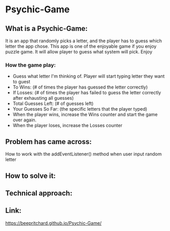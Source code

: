 # Psychic-Game
## What is a Psychic-Game:

It is an app that randomly picks a letter, and the player has to guess which letter the app chose. 
This app is one of the enjoyable game if you enjoy puzzle game. It will allow player to guess what system will pick. Enjoy

### How the game play:
- Guess what letter I'm thinking of. Player will start typing letter they want to guest
- To Wins: (# of times the player has guessed the letter correctly)
- If Losses: (# of times the player has failed to guess the letter correctly after exhausting all guesses)
- Total Guesses Left: (# of guesses left)
- Your Guesses So Far: (the specific letters that the player typed)
- When the player wins, increase the Wins counter and start the game over again.
- When the player loses, increase the Losses counter 

## Problem has came across:
How to work with the addEventListener() method when user input random letter

## How to solve it:


## Technical approach:


## Link:
https://beepritchard.github.io/Psychic-Game/
